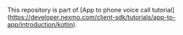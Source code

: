This repository is part of [App to phone voice call tutorial] (https://developer.nexmo.com/client-sdk/tutorials/app-to-app/introduction/kotlin).
